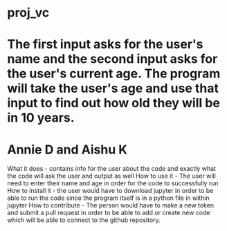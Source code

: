 # proj_vc
# The first input asks for the user's name and the second input asks for the user's current age. The program will take the user's age and use that input to find out how old they will be in 10 years.
# Annie D and Aishu K
What it does - contains info for the user about the code and exactly what the code will ask the user and output as well
How to use it - The user will need to enter their name and age in order for the code to successfully run
How to install it - the user would have to download jupyter in order to be able to run the code since the program itself is in a python file in within jupyter
How to contribute - The person would have to make a new token and submit a pull request in order to be able to add or create new code which will be able to connect to the github repository.